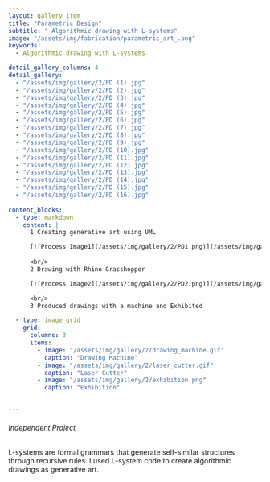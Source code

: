```yaml
---
layout: gallery_item 
title: "Parametric Design"
subtitle: " Algorithmic drawing with L-systems"
image: "/assets/img/fabrication/parametric_art_.png"  
keywords:
  - Algorithmic drawing with L-systems

detail_gallery_columns: 4
detail_gallery:
  - "/assets/img/gallery/2/PD (1).jpg"    
  - "/assets/img/gallery/2/PD (2).jpg"   
  - "/assets/img/gallery/2/PD (3).jpg"   
  - "/assets/img/gallery/2/PD (4).jpg"   
  - "/assets/img/gallery/2/PD (5).jpg"   
  - "/assets/img/gallery/2/PD (6).jpg"   
  - "/assets/img/gallery/2/PD (7).jpg" 
  - "/assets/img/gallery/2/PD (8).jpg" 
  - "/assets/img/gallery/2/PD (9).jpg" 
  - "/assets/img/gallery/2/PD (10).jpg" 
  - "/assets/img/gallery/2/PD (11).jpg"
  - "/assets/img/gallery/2/PD (12).jpg" 
  - "/assets/img/gallery/2/PD (13).jpg"
  - "/assets/img/gallery/2/PD (14).jpg" 
  - "/assets/img/gallery/2/PD (15).jpg" 
  - "/assets/img/gallery/2/PD (16).jpg" 
  
content_blocks:
  - type: markdown
    content: |
      1 Creating generative art using UML

      [![Process Image1](/assets/img/gallery/2/PD1.png)](/assets/img/gallery/2/PD1.png)
      
      <br/>
      2 Drawing with Rhino Grasshopper

      [![Process Image2](/assets/img/gallery/2/PD2.png)](/assets/img/gallery/2/PD2.png)

      <br/>
      3 Produced drawings with a machine and Exhibited

  - type: image_grid
    grid:
      columns: 3 
      items:
        - image: "/assets/img/gallery/2/drawing_machine.gif"
          caption: "Drawing Machine"
        - image: "/assets/img/gallery/2/laser_cutter.gif"
          caption: "Laser Cutter"
        - image: "/assets/img/gallery/2/exhibition.png"
          caption: "Exhibition"


---
```


###### *Independent Project*
L-systems are formal grammars that generate self-similar structures through recursive rules.
I used L-system code to create algorithmic drawings as generative art.